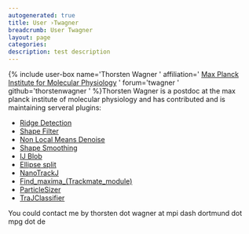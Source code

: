 ```yaml
---
autogenerated: true
title: User ›Twagner
breadcrumb: User Twagner
layout: page
categories: 
description: test description
---
```


{% include user-box name='Thorsten Wagner ' affiliation=' [Max Planck Institute for Molecular Physiology](http://www.mpi-dortmund.de) ' forum='twagner ' github='thorstenwagner ' %}Thorsten Wagner is a postdoc at the max planck institute of molecular physiology and has contributed and is maintaining serveral plugins:

-   [Ridge Detection](Ridge_Detection )
-   [Shape Filter](Shape_Filter )
-   [Non Local Means Denoise](Non_Local_Means_Denoise )
-   [Shape Smoothing](Shape_Smoothing )
-   [IJ Blob](IJ_Blob )
-   [Ellipse split](Ellipse_split )
-   [NanoTrackJ](NanoTrackJ )
-   [Find\_maxima\_(Trackmate\_module)](Find_maxima_(Trackmate_module) "wikilink")
-   [ParticleSizer](ParticleSizer )
-   [TraJClassifier](TraJClassifier )

You could contact me by thorsten dot wagner at mpi dash dortmund dot mpg dot de

